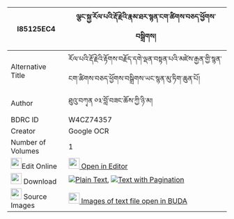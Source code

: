 |I85125EC4|ལྕང་སྐྱ་རོལ་པའི་རྡོ་རྗེའི་རྣམ་ཐར་སྙན་ངག་ཚིགས་བཅད་ཕྱོགས་བསྒྲིགས། 
| --- | --- 
|Alternative Title |རོལ་པའི་རྡོ་རྗེའི་རྟོགས་བརྗོད་དགེ་ལྡན་བསྟན་པའི་མཛེས་རྒྱན་གྱི་སྙན་ངག་ཚིགས་བཅད་ཕྱོགས་བསྒྲིགས་ཡང་སྙན་མུ་ཏིག་ཆུན་པོ།
|Author| ཐུའུ་བཀྭན ༠༣་བློ་བཟང་ཆོས་ཀྱི་ཉི་མ།
|BDRC ID | W4CZ74357
|Creator | Google OCR
|Number of Volumes| 1
|<img width="25" src="https://img.icons8.com/color/25/000000/edit-property.png">Edit Online| [<img width="25" src="https://avatars.githubusercontent.com/u/45091458?s=200&v=4"> Open in Editor](http://editor.openpecha.org/I85125EC4)
|<img width="25" src="https://img.icons8.com/fluent/48/000000/download-2.png"/>  Download | [![](https://img.icons8.com/color/20/000000/txt.png)Plain Text](https://github.com/Openpecha/I85125EC4/releases/download/v1/changkya_rolpa_i_dorje_i_namta_plain_I85125EC4.zip), [![](https://img.icons8.com/color/20/000000/txt.png)Text with Pagination](https://github.com/Openpecha/I85125EC4/releases/download/v1/changkya_rolpa_i_dorje_i_namta_pages_I85125EC4.zip)
|<img width="25" src="https://img.icons8.com/plasticine/100/000000/pictures-folder.png"/>  Source Images | [<img width="25" src="https://library.bdrc.io/icons/BUDA-small.svg"> Images of text file open in BUDA](https://library.bdrc.io/show/bdr:W4CZ74357)